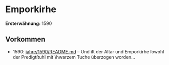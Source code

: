 # Emporkirhe

**Ersterwähnung:** 1590

## Vorkommen
- 1590: [jahre/1590/README.md](../jahre/1590/README.md) – Und iſt der
Altar und Emporkirhe ſowohl der Predigtſtuhl mit
\hwarzem Tuche überzogen worden...
